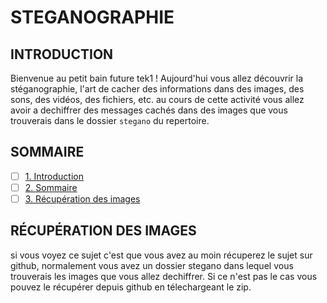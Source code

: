 # STEGANOGRAPHIE

## INTRODUCTION

Bienvenue au petit bain future tek1 ! Aujourd'hui vous allez découvrir la stéganographie, l'art de cacher des
informations dans des images, des sons, des vidéos, des fichiers, etc. au cours de cette activité vous allez avoir
a dechiffrer des messages cachés dans des images que vous trouverais dans le dossier `stegano` du repertoire. 

## SOMMAIRE

- [ ] [1. Introduction](#introduction)
- [ ] [2. Sommaire](#sommaire)
- [ ] [3. Récupération des images](#récupération-des-images)

## RÉCUPÉRATION DES IMAGES
si vous voyez ce sujet c'est que vous avez au moin récuperez le sujet sur github, normalement vous avez un dossier stegano dans lequel vous trouverais les images que vous allez dechiffrer.
Si ce n'est pas le cas vous pouvez le récupérer depuis github en télechargeant le zip. 
